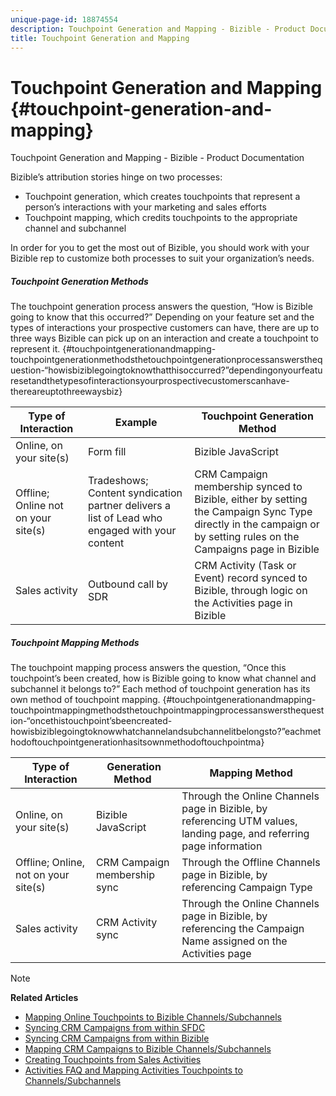 ```yaml
---
unique-page-id: 18874554
description: Touchpoint Generation and Mapping - Bizible - Product Documentation
title: Touchpoint Generation and Mapping
---
```


# Touchpoint Generation and Mapping {#touchpoint-generation-and-mapping}

Touchpoint Generation and Mapping - Bizible - Product Documentation

Bizible’s attribution stories hinge on two processes:

* Touchpoint generation, which creates touchpoints that represent a person’s interactions with your marketing and sales efforts
* Touchpoint mapping, which credits touchpoints to the appropriate channel and subchannel

In order for you to get the most out of Bizible, you should work with your Bizible rep to customize both processes to suit your organization’s needs.

##### Touchpoint Generation Methods  
  
The touchpoint generation process answers the question, “How is Bizible going to know that this occurred?” Depending on your feature set and the types of interactions your prospective customers can have, there are up to three ways Bizible can pick up on an interaction and create a touchpoint to represent it. {#touchpointgenerationandmapping-touchpointgenerationmethodsthetouchpointgenerationprocessanswersthequestion-“howisbiziblegoingtoknowthatthisoccurred?”dependingonyourfeaturesetandthetypesofinteractionsyourprospectivecustomerscanhave-thereareuptothreewaysbiz}

| **Type of Interaction** |**Example** |**Touchpoint Generation Method** |
|---|---|---|
| Online, on your site(s) |Form fill |Bizible JavaScript |
| Offline; Online not on your site(s) |Tradeshows; Content syndication partner delivers a list of Lead who engaged with your content |CRM Campaign membership synced to Bizible, either by setting the Campaign Sync Type directly in the campaign or by setting rules on the Campaigns page in Bizible |
| Sales activity |Outbound call by SDR |CRM Activity (Task or Event) record synced to Bizible, through logic on the Activities page in Bizible |

##### Touchpoint Mapping Methods  
  
The touchpoint mapping process answers the question, “Once this touchpoint’s been created, how is Bizible going to know what channel and subchannel it belongs to?” Each method of touchpoint generation has its own method of touchpoint mapping. {#touchpointgenerationandmapping-touchpointmappingmethodsthetouchpointmappingprocessanswersthequestion-“oncethistouchpoint’sbeencreated-howisbiziblegoingtoknowwhatchannelandsubchannelitbelongsto?”eachmethodoftouchpointgenerationhasitsownmethodoftouchpointma}

| **Type of Interaction** |**Generation Method&nbsp;** |**Mapping Method** |
|---|---|---|
| Online, on your site(s) |Bizible JavaScript |Through the Online Channels page in Bizible, by referencing UTM values, landing page, and referring page information |
| Offline; Online, not on your site(s) |CRM Campaign membership sync |Through the Offline Channels page in Bizible, by referencing Campaign Type |
| Sales activity |CRM Activity sync |Through the Online Channels page in Bizible, by referencing the Campaign Name assigned on the Activities page |

>[!NOTE]
>
>**Related Articles**
>
>* [Mapping Online Touchpoints to Bizible Channels/Subchannels](http://docs.marketo.com/x/5AAgAQ)
>* [Syncing CRM Campaigns from within SFDC](http://docs.marketo.com/x/6AAgAQ)
>* [Syncing CRM Campaigns from within Bizible](http://docs.marketo.com/x/3AAgAQ)
>* [Mapping CRM Campaigns to Bizible Channels/Subchannels](http://docs.marketo.com/x/5gAgAQ)
>* [Creating Touchpoints from Sales Activities](http://docs.marketo.com/x/VAEgAQ)
>* [Activities FAQ and Mapping Activities Touchpoints to Channels/Subchannels](http://docs.marketo.com/x/UAEgAQ)
>

`  
`  